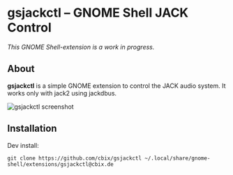 # gsjackctl – GNOME Shell JACK Control

_This GNOME Shell-extension is a work in progress._

## About
**gsjackctl** is a simple GNOME extension to control the JACK audio system. It works only with jack2 using jackdbus.

![gsjackctl screenshot](https://user-images.githubusercontent.com/1295945/101711039-00071600-3a93-11eb-8cf9-35b7e0f0e270.png)

## Installation

Dev install:

```
git clone https://github.com/cbix/gsjackctl ~/.local/share/gnome-shell/extensions/gsjackctl@cbix.de
```
